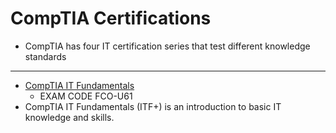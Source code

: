# CompTIA Certifications
- CompTIA has four IT certification series that test different knowledge standards

---



- [CompTIA IT Fundamentals](https://www.comptia.org/certifications/it-fundamentals#overview)
  - EXAM CODE FCO-U61
- CompTIA IT Fundamentals (ITF+) is an introduction to basic IT knowledge and skills.
